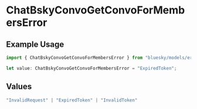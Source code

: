 # ChatBskyConvoGetConvoForMembersError

## Example Usage

```typescript
import { ChatBskyConvoGetConvoForMembersError } from "bluesky/models/errors";

let value: ChatBskyConvoGetConvoForMembersError = "ExpiredToken";
```

## Values

```typescript
"InvalidRequest" | "ExpiredToken" | "InvalidToken"
```